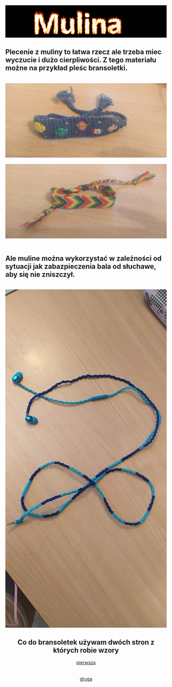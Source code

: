 <!DOCTYPE HTML>
<html lang = "pl">

<head>
<meta charset = "utf-8"/>
<title>Mulina!</title>
<meta name= "description " content="Pokaże co można robić z muliny oraz jedno nieptypowe jej zastosowanie przeze mnie"/>
<meta name="keywords" content="mulina, hobby, materiał"/>
<meta http-equiv="X-UA-Compatible" content="IE+edge,chrome=1"/>


</head>


<body>
<img src="tytuł.gif"/>
<br/>
<h2>Plecenie z muliny to łatwa rzecz ale trzeba miec wyczucie i dużo <strong>cierpliwości</strong>. Z tego materiału możne na przykład pleśc bransoletki.</h2>
<br/>
<img  width="1000"src="2.jpg">
<br/><br/>
<img  width="1000"src="3.jpg">
</br/><br/>
<h2> Ale muline można wykorzystać w zależności od sytuacji jak zabazpieczenia bala od słuchawe, aby się nie zniszczył.</h2>
<br/>
<img  width="1000"src="1.jpg">
<h2><center>Co do bransoletek używam dwóch stron z których robie wzory</center></h2>
<center><a href="https://www.braceletbook.com/">pierwsza</a></center>
<br/><br/>
<center><a href="https://friendship-bracelets.net/">druga</a></center>

</body>
</html>
